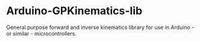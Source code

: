 # Arduino-GPKinematics-lib
General purpose forward and inverse kinematics library for use in Arduino - or similar - microcontrollers. 
